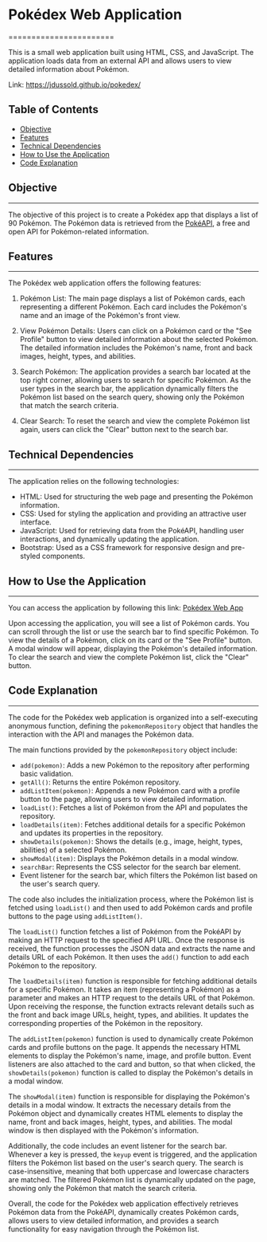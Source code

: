 # Pokédex Web Application

=======================

This is a small web application built using HTML, CSS, and JavaScript. The application loads data from an external API and allows users to view detailed information about Pokémon.

Link: https://jdussold.github.io/pokedex/

## Table of Contents

- [Objective](#objective)
- [Features](#features)
- [Technical Dependencies](#technical-dependencies)
- [How to Use the Application](#how-to-use-the-application)
- [Code Explanation](#code-explanation)

## Objective

---

The objective of this project is to create a Pokédex app that displays a list of 90 Pokémon. The Pokémon data is retrieved from the [PokéAPI](https://pokeapi.co/), a free and open API for Pokémon-related information.

## Features

---

The Pokédex web application offers the following features:

1.  Pokémon List: The main page displays a list of Pokémon cards, each representing a different Pokémon. Each card includes the Pokémon's name and an image of the Pokémon's front view.

2.  View Pokémon Details: Users can click on a Pokémon card or the "See Profile" button to view detailed information about the selected Pokémon. The detailed information includes the Pokémon's name, front and back images, height, types, and abilities.

3.  Search Pokémon: The application provides a search bar located at the top right corner, allowing users to search for specific Pokémon. As the user types in the search bar, the application dynamically filters the Pokémon list based on the search query, showing only the Pokémon that match the search criteria.

4.  Clear Search: To reset the search and view the complete Pokémon list again, users can click the "Clear" button next to the search bar.

## Technical Dependencies

---

The application relies on the following technologies:

- HTML: Used for structuring the web page and presenting the Pokémon information.
- CSS: Used for styling the application and providing an attractive user interface.
- JavaScript: Used for retrieving data from the PokéAPI, handling user interactions, and dynamically updating the application.
- Bootstrap: Used as a CSS framework for responsive design and pre-styled components.

## How to Use the Application

---

You can access the application by following this link: [Pokédex Web App](https://jdussold.github.io/pokedex/)

Upon accessing the application, you will see a list of Pokémon cards. You can scroll through the list or use the search bar to find specific Pokémon. To view the details of a Pokémon, click on its card or the "See Profile" button. A modal window will appear, displaying the Pokémon's detailed information. To clear the search and view the complete Pokémon list, click the "Clear" button.

## Code Explanation

---

The code for the Pokédex web application is organized into a self-executing anonymous function, defining the `pokemonRepository` object that handles the interaction with the API and manages the Pokémon data.

The main functions provided by the `pokemonRepository` object include:

- `add(pokemon)`: Adds a new Pokémon to the repository after performing basic validation.
- `getAll()`: Returns the entire Pokémon repository.
- `addListItem(pokemon)`: Appends a new Pokémon card with a profile button to the page, allowing users to view detailed information.
- `loadList()`: Fetches a list of Pokémon from the API and populates the repository.
- `loadDetails(item)`: Fetches additional details for a specific Pokémon and updates its properties in the repository.
- `showDetails(pokemon)`: Shows the details (e.g., image, height, types, abilities) of a selected Pokémon.
- `showModal(item)`: Displays the Pokémon details in a modal window.
- `searchBar`: Represents the CSS selector for the search bar element.
- Event listener for the search bar, which filters the Pokémon list based on the user's search query.

The code also includes the initialization process, where the Pokémon list is fetched using `loadList()` and then used to add Pokémon cards and profile buttons to the page using `addListItem()`.

The `loadList()` function fetches a list of Pokémon from the PokéAPI by making an HTTP request to the specified API URL. Once the response is received, the function processes the JSON data and extracts the name and details URL of each Pokémon. It then uses the `add()` function to add each Pokémon to the repository.

The `loadDetails(item)` function is responsible for fetching additional details for a specific Pokémon. It takes an item (representing a Pokémon) as a parameter and makes an HTTP request to the details URL of that Pokémon. Upon receiving the response, the function extracts relevant details such as the front and back image URLs, height, types, and abilities. It updates the corresponding properties of the Pokémon in the repository.

The `addListItem(pokemon)` function is used to dynamically create Pokémon cards and profile buttons on the page. It appends the necessary HTML elements to display the Pokémon's name, image, and profile button. Event listeners are also attached to the card and button, so that when clicked, the `showDetails(pokemon)` function is called to display the Pokémon's details in a modal window.

The `showModal(item)` function is responsible for displaying the Pokémon's details in a modal window. It extracts the necessary details from the Pokémon object and dynamically creates HTML elements to display the name, front and back images, height, types, and abilities. The modal window is then displayed with the Pokémon's information.

Additionally, the code includes an event listener for the search bar. Whenever a key is pressed, the `keyup` event is triggered, and the application filters the Pokémon list based on the user's search query. The search is case-insensitive, meaning that both uppercase and lowercase characters are matched. The filtered Pokémon list is dynamically updated on the page, showing only the Pokémon that match the search criteria.

Overall, the code for the Pokédex web application effectively retrieves Pokémon data from the PokéAPI, dynamically creates Pokémon cards, allows users to view detailed information, and provides a search functionality for easy navigation through the Pokémon list.
